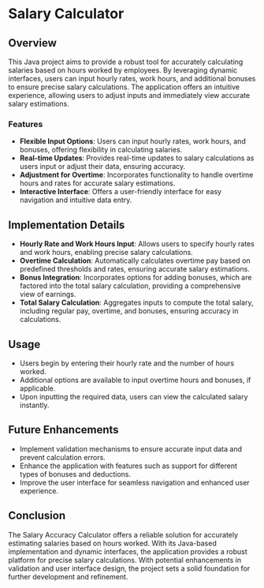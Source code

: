 # Salary Calculator

## Overview

This Java project aims to provide a robust tool for accurately calculating salaries based on hours worked by employees. By leveraging dynamic interfaces, users can input hourly rates, work hours, and additional bonuses to ensure precise salary calculations. The application offers an intuitive experience, allowing users to adjust inputs and immediately view accurate salary estimations.

### Features

- **Flexible Input Options**: Users can input hourly rates, work hours, and bonuses, offering flexibility in calculating salaries.
- **Real-time Updates**: Provides real-time updates to salary calculations as users input or adjust their data, ensuring accuracy.
- **Adjustment for Overtime**: Incorporates functionality to handle overtime hours and rates for accurate salary estimations.
- **Interactive Interface**: Offers a user-friendly interface for easy navigation and intuitive data entry.

## Implementation Details

- **Hourly Rate and Work Hours Input**: Allows users to specify hourly rates and work hours, enabling precise salary calculations.
- **Overtime Calculation**: Automatically calculates overtime pay based on predefined thresholds and rates, ensuring accurate salary estimations.
- **Bonus Integration**: Incorporates options for adding bonuses, which are factored into the total salary calculation, providing a comprehensive view of earnings.
- **Total Salary Calculation**: Aggregates inputs to compute the total salary, including regular pay, overtime, and bonuses, ensuring accuracy in calculations.

## Usage

- Users begin by entering their hourly rate and the number of hours worked.
- Additional options are available to input overtime hours and bonuses, if applicable.
- Upon inputting the required data, users can view the calculated salary instantly.

## Future Enhancements

- Implement validation mechanisms to ensure accurate input data and prevent calculation errors.
- Enhance the application with features such as support for different types of bonuses and deductions.
- Improve the user interface for seamless navigation and enhanced user experience.

## Conclusion

The Salary Accuracy Calculator offers a reliable solution for accurately estimating salaries based on hours worked. With its Java-based implementation and dynamic interfaces, the application provides a robust platform for precise salary calculations. With potential enhancements in validation and user interface design, the project sets a solid foundation for further development and refinement.
